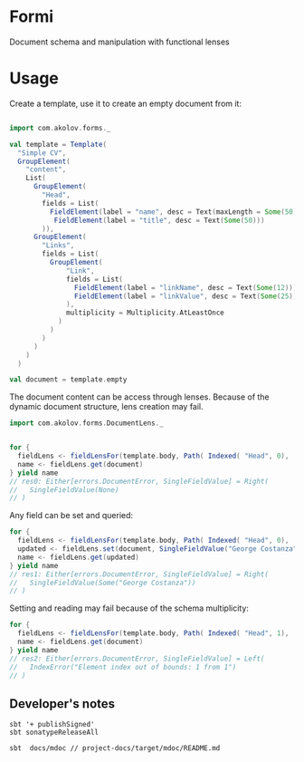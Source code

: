 # Formi

Document schema and manipulation with functional lenses

# Usage

Create a template, use it to create an empty document from it:

```scala

import com.akolov.forms._

val template = Template( 
  "Simple CV",
  GroupElement(
    "content",
    List(
      GroupElement(
        "Head",
        fields = List(
          FieldElement(label = "name", desc = Text(maxLength = Some(50), pattern = None), multiplicity= Multiplicity.Once),
           FieldElement(label = "title", desc = Text(Some(50)))
        )), 
      GroupElement(
        "Links",
        fields = List(
          GroupElement(
              "Link",
              fields = List(
                FieldElement(label = "linkName", desc = Text(Some(12))),
                FieldElement(label = "linkValue", desc = Text(Some(25)))
              ),
              multiplicity = Multiplicity.AtLeastOnce
            )
          )
        )
      )
    )
  )

val document = template.empty
```
 
The document content can be access through lenses. Because of the dynamic document structure, lens creation may fail.

```scala
import com.akolov.forms.DocumentLens._


for {
  fieldLens <- fieldLensFor(template.body, Path( Indexed( "Head", 0),  Indexed( "name", 0)))
  name <- fieldLens.get(document)
} yield name
// res0: Either[errors.DocumentError, SingleFieldValue] = Right(
//   SingleFieldValue(None)
// )
```

Any field can be set and queried: 

```scala
for {
  fieldLens <- fieldLensFor(template.body, Path( Indexed( "Head", 0),  Indexed( "name", 0)))
  updated <- fieldLens.set(document, SingleFieldValue("George Costanza"))
  name <- fieldLens.get(updated)
} yield name
// res1: Either[errors.DocumentError, SingleFieldValue] = Right(
//   SingleFieldValue(Some("George Costanza"))
// )
```

Setting and reading may fail because of the schema multiplicity:

```scala
for {
  fieldLens <- fieldLensFor(template.body, Path( Indexed( "Head", 1),  Indexed( "name", 0)))
  name <- fieldLens.get(document)
} yield name
// res2: Either[errors.DocumentError, SingleFieldValue] = Left(
//   IndexError("Element index out of bounds: 1 from 1")
// )
```
## Developer's notes

    sbt '+ publishSigned'
    sbt sonatypeReleaseAll

    sbt  docs/mdoc // project-docs/target/mdoc/README.md
 


 


